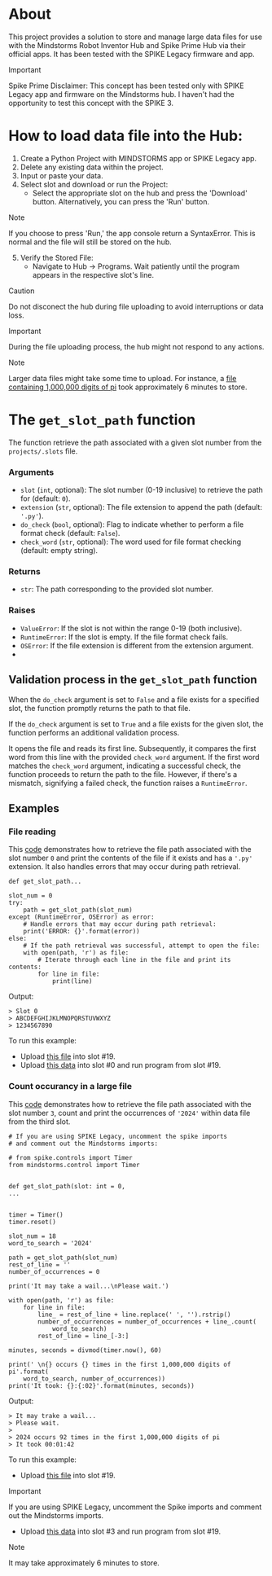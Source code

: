 # About
This project provides a solution to store and manage large data files for use with the Mindstorms Robot Inventor Hub and Spike Prime Hub via their official apps. It has been tested with the SPIKE Legacy firmware and app.

> [!IMPORTANT]
> Spike Prime Disclaimer:
> This concept has been tested only with SPIKE Legacy app and firmware on the Mindstorms hub.
> I haven't had the opportunity to test this concept with the SPIKE 3.

# How to load data file into the Hub:

1.	Create a Python Project with MINDSTORMS app or SPIKE Legacy app.
2.	Delete any existing data within the project.
3.	Input or paste your data.
4.	Select slot and download or run the Project:
    - Select the appropriate slot on the hub and press the 'Download' button. Alternatively, you can press the 'Run' button.
> [!NOTE]
> If you choose to press 'Run,' the app console return a SyntaxError. This is normal and the file will still be stored on the hub.
    	
5.	Verify the Stored File:
    - Navigate to Hub -> Programs. Wait patiently until the program appears in the respective slot's line.
  
> [!CAUTION]
> Do not disconect the hub during file uploading to avoid interruptions or data loss.

> [!IMPORTANT]
> During the file uploading process, the hub might not respond to any actions.

> [!NOTE]
> Larger data files might take some time to upload.
> For instance, a [file containing 1,000,000 digits of pi](/slot_3) took approximately 6 minutes to store.

# The `get_slot_path` function

The function retrieve the path associated with a given slot number from the `projects/.slots` file.

### Arguments
  
  - `slot` (`int`, optional): The slot number (0-19 inclusive) to retrieve the path for (default: `0`).
  - `extension` (`str`, optional): The file extension to append the path (default: `'.py'`).
  - `do_check` (`bool`, optional): Flag to indicate whether to perform a file format check (default: `False`).
  - `check_word` (`str`, optional): The word used for file format checking (default: empty string).

### Returns
  - `str`: The path corresponding to the provided slot number.

### Raises
  - `ValueError`: If the slot is not within the range 0-19 (both inclusive).
  - `RuntimeError`: If the slot is empty. If the file format check fails.
  - `OSError`: If the file extension is different from the extension argument.
  - 
## Validation process in the `get_slot_path` function

When the `do_check` argument is set to `False` and a file exists for a specified slot, the function promptly returns the path to that file.

If the `do_check` argument is set to `True` and a file exists for the given slot, the function performs an additional validation process. 

It opens the file and reads its first line. Subsequently, it compares the first word from this line with the provided `check_word` argument. If the first word matches the `check_word` argument, indicating a successful check, the function proceeds to return the path to the file. However, if there's a mismatch, signifying a failed check, the function raises a `RuntimeError`.


## Examples
### File reading
This [code](/get_slot_path.py) demonstrates how to retrieve the file path associated with the slot number `0` and print the contents of the file if it exists and has a `'.py'` extension. It also handles errors that may occur during path retrieval.
```
def get_slot_path...

slot_num = 0
try:
    path = get_slot_path(slot_num)
except (RuntimeError, OSError) as error:
    # Handle errors that may occur during path retrieval:
    print('ERROR: {}'.format(error))
else:
    # If the path retrieval was successful, attempt to open the file:
    with open(path, 'r') as file:
        # Iterate through each line in the file and print its contents:
        for line in file:
            print(line)
```
Output:
```
> Slot 0
> ABCDEFGHIJKLMNOPQRSTUVWXYZ
> 1234567890
```
To run this example:
* Upload [this file](/get_slot_path.py) into slot #19.
* Upload [this data](/slot_0) into slot #0 and run program from slot #19.

### Count occurancy in a large file
This [code](/the_first_1,000,000_digits_of_pi.py) demonstrates how to retrieve the file path associated with the slot number `3`, count and print the occurrences of `'2024'` within data file from the third slot.
```
# If you are using SPIKE Legacy, uncomment the spike imports
# and comment out the Mindstorms imports:

# from spike.controls import Timer
from mindstorms.control import Timer


def get_slot_path(slot: int = 0,
...


timer = Timer()
timer.reset()

slot_num = 18
word_to_search = '2024'

path = get_slot_path(slot_num)
rest_of_line = ''
number_of_occurrences = 0

print('It may take a wail...\nPlease wait.')

with open(path, 'r') as file:
    for line in file:
        line_ = rest_of_line + line.replace(' ', '').rstrip()
        number_of_occurrences = number_of_occurrences + line_.count(
            word_to_search)
        rest_of_line = line_[-3:]

minutes, seconds = divmod(timer.now(), 60)

print(' \n{} occurs {} times in the first 1,000,000 digits of pi'.format(
    word_to_search, number_of_occurrences))
print('It took: {}:{:02}'.format(minutes, seconds))
```
Output:
```
> It may trake a wail...
> Please wait.
>
> 2024 occurs 92 times in the first 1,000,000 digits of pi
> It took 00:01:42
```
To run this example:
* Upload [this file](/the_first_1,000,000_digits_of_pi.py) into slot #19.
> [!IMPORTANT]
> If you are using SPIKE Legacy, uncomment the Spike imports and comment out the Mindstorms imports.
* Upload [this data](/slot_3) into slot #3 and run program from slot #19.
> [!NOTE]
> It may take approximately 6 minutes to store.
